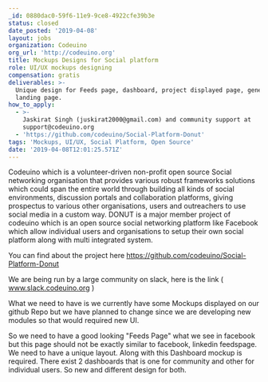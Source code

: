 ```yaml
---
_id: 0880dac0-59f6-11e9-9ce8-4922cfe39b3e
status: closed
date_posted: '2019-04-08'
layout: jobs
organization: Codeuino
org_url: 'http://codeuino.org'
title: Mockups Designs for Social platform
role: UI/UX mockups designing
compensation: gratis
deliverables: >-
  Unique design for Feeds page, dashboard, project displayed page, general
  landing page.
how_to_apply:
  - >-
    Jaskirat Singh (juskirat2000@gmail.com) and community support at
    support@codeuino.org
  - 'https://github.com/codeuino/Social-Platform-Donut'
tags: 'Mockups, UI/UX, Social Platform, Open Source'
date: '2019-04-08T12:01:25.571Z'
---
```

Codeuino which is a volunteer-driven non-profit open source Social networking organisation that provides various robust frameworks solutions which could span the entire world through building all kinds of social environments, discussion portals and collaboration platforms, giving prospectus to various other organisations, users and outreachers to use social media in a custom way. DONUT is a major member project of codeuino which is an open source social networking platform like Facebook which allow individual users and organisations to setup their own social platform along with multi integrated system.

You can find about the project here https://github.com/codeuino/Social-Platform-Donut

We are being run by a large community on slack, here is the link ( www.slack.codeuino.org )

What we need to have is we currently have some Mockups displayed on our github Repo but we have planned to change since we are developing new modules so that would required new UI.

So we need to have a good looking "Feeds Page" what we see in facebook but this page should not be exactly similar to facebook, linkedin feedspage. We need to have a unique layout.
Along with this Dashboard mockup is required. There exist 2 dashboards that is one for community and other for individual users. So new and different design for both.
